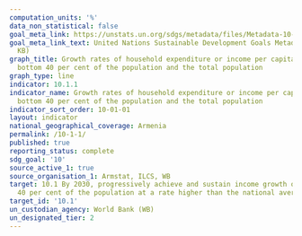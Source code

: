 ```yaml
---
computation_units: '%'
data_non_statistical: false
goal_meta_link: https://unstats.un.org/sdgs/metadata/files/Metadata-10-01-01.pdf
goal_meta_link_text: United Nations Sustainable Development Goals Metadata (PDF 221
  KB)
graph_title: Growth rates of household expenditure or income per capita among the
  bottom 40 per cent of the population and the total population
graph_type: line
indicator: 10.1.1
indicator_name: Growth rates of household expenditure or income per capita among the
  bottom 40 per cent of the population and the total population
indicator_sort_order: 10-01-01
layout: indicator
national_geographical_coverage: Armenia
permalink: /10-1-1/
published: true
reporting_status: complete
sdg_goal: '10'
source_active_1: true
source_organisation_1: Armstat, ILCS, WB
target: 10.1 By 2030, progressively achieve and sustain income growth of the bottom
  40 per cent of the population at a rate higher than the national average
target_id: '10.1'
un_custodian_agency: World Bank (WB)
un_designated_tier: 2
---
```

